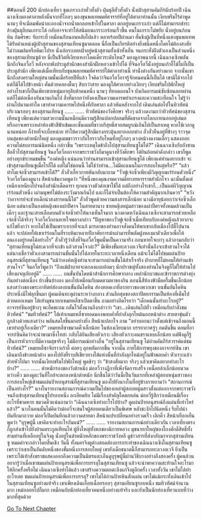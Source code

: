 ##ตอนที่ 200 นักท่องเที่ยว
ชุดเกราะเก่าทั่วทั้งตัว ฝุ่นธุลีทั่วทั้งตัว นั่งเฝ้าสุสานคัมภีร์นับร้อยปี
เฉินฉางเซิงมองศาลาหลังนั้นจากที่ไกลๆ มองขุนพลเทพมหัศจรรย์ที่อยู่ใต้ศาลาท่านนั้น เงียบขรึมไร้คำพูด
นานๆ ทีจะมีลมพัดนำละอองน้ำจากน้ำตกลอยเข้าไปในศาลา ตกอยู่บนเกราะเก่า แต่ก็ไม่สามารถชำระล้างฝุ่นธุลีบนเกราะได้ กลับอาจจะทำให้สนิมบนเกราะกร่อนเร็วขึ้น คนในเกราะไม่ขยับ นั่งอยู่บนก้อนหิน ก้มศีรษะ จับกระบี่ เหมือนกับนอนหลับไปแล้ว
หลายร้อยปีผ่านมา ฮั่นชิงผู้เป็นที่หนึ่งแห่งขุนพลเทพได้รับตำแหน่งผู้เฝ้าสุสานของสุสานเทียนซูมาตลอด นี่ถือเป็นเกียรติอย่างยิ่งชนิดหนึ่งโดยไม่ต้องสงสัย ไม่ว่าลมฝนหรือหิมะโปรย นั่งเอ้อระเหยเฝ้าอยู่หน้าสุสานทั้งเช้าทั้งเย็น จนกระทั่งฝังตัวเองเป็นส่วนหนึ่งของสุสานเทียนซูด้วย นี่เป็นชีวิตที่เงียบเหงาโดดเดี่ยวระดับไหน?
มองดูภาพฉากนี้ เฉินฉางเซิงพลันนึกถึงจินอวี้ลวี่ หลังจากพังประตูสำนักของสำนักฝึกหลวงเข้าไปได้ ที่จินอวี้ลวี่นั่งอยู่บนเก้าอี้ไม้ไผ่ก็เป็นประตูสำนัก เพียงแต่เมื่อเทียบกับขุนพลเทพมหัศจรรย์ใต้ศาลาท่านนี้ ท่านั่งต่างกันอย่างมาก จากนั้นเขานึกถึงสงครามใหญ่สนามนั้นเมื่อร้อยปีที่แล้ว ใจคิดว่าจินอวี้ลวี่อาจรู้จักคนคนนี้ก็เป็นได้
เขามิได้จากไป แต่ก็มิได้ไปข้างหน้า คั่นด้วยคลองตื้นๆ สิบกว่าสาย มองดูใต้ศาลาอย่างเงียบๆ เงียบขรึมไปพักใหญ่ อย่างไรเขาก็เป็นเพียงชายหนุ่มอายุสิบห้าคนหนึ่ง นานๆ ทีทอดถอนใจ บังเกิดอารมณ์ซับซ้อนลอยผ่าน แต่ก็ไม่ต่อเนื่องกันนานเกินไป สิ่งที่มากกว่ายังคงเป็นความเคารพยำเกรงและความสะเทือนใจ
ไม่รู้ว่าผ่านไปนานเท่าใด เขาทำความเคารพไปหนึ่งทีกับศาลา แล้วหันหลังจากไป เดินเล่นต่อไปในทิวทัศน์บริเวณรอบๆ ของสุสานเทียนซู
......
......
ทิวทัศน์ของวังศึกษา จริงๆ แล้วงดงามกว่าทิวทัศน์ของสุสานเทียนซู เพียงแต่ความสวยงามนั้นเหมือนมีความรู้สึกแปลกปลอมที่ตัดขาดจากโลกภายนอกอยู่เสมอ หรืออาจเพราะเหล่าท้องฟ้าสีฟ้าเข้มและชั้นเมฆที่ขาวบริสุทธิ์สวยสมบูรณ์เกินไปเป็นสาเหตุ หากใช้เวลาดูนานหน่อย ก็ง่ายที่จะเบื่อหน่าย ทำให้ความรู้สึกมีแรงกระตุ้นอยากออกห่าง
ลั่วลั่วยืนอยู่ที่ข้างๆ ราวจุดบนสุดของตำหนักใหญ่ มองดูเมฆขาวราวกับใยราวกับไหมที่อยู่ไกลๆ ดวงหน้างดงามเล็กๆ แสดงออกความไม่สบอารมณ์นิดหนึ่ง กล่าวขึ้น “เพราะเหตุใดข้าถึงไปสุสานเทียนซูไม่ได้?”
เฉินฉางเซิงกับถังซานสือลิ่วไปสุสานเทียนซู จินอวี้ลวี่ออกจากพระราชวังก็มาดูนางที่วังศึกษา ได้ยินถ้อยคำดังกล่าว เขาก็พูดอย่างทุกข์ระทมขมขื่น “องค์หญิง แน่นอนว่าท่านสามารถเข้าสุสานเทียนซูได้ เพียงแค่ท่านอยากเข้า จะเข้าสุสานเทียนซูเมื่อไรก็ได้ แต่ไม่ใช่ตอนนี้ ไม่ใช่ว่าท่าน...ไม่มีคะแนนในการสอบใหญ่หรือ?”
“แล้วทำไมเจ๋อซิ่วสามารถเข้าได้?” ลั่วลั่วเอี้ยวกายหันกลับมาถาม
“วั่วฟูเจ๋อซิ่วเพียงผีวิญญาณเร่ร่อนตัวหนึ่ง” จิวอวี้ลวี่มองดูนาง สีหน้าเข้มงวดพูดว่า “ที่หนึ่งของคุณงามความดีทางทหารราชสำนักโจว ฉะนั้นตั้งแต่เหนียงเหนียงไปจนถึงสำนักเด็ดดารา ทุกคนวางตัวต่อเขาใช้ได้ แต่ถึงอย่างไรเขาก็...เป็นแค่ผีวิญญาณเร่ร่อนตัวหนึ่ง เผ่ามนุษย์ไม่ต้องระวังมากเกินไป และก็ไม่จำเป็นต้องให้ความสำคัญมากเกินควร”
“หวังว่าอาจารย์จะช่วยเด็กน่าสงสารคนนี้ได้” ลั่วลั่วพูดด้วยความสงสารเล็กน้อย นางมีอายุน้อยกว่าเจ๋อซิ่วเล็กน้อย แต่นางเป็นองค์หญิงของเผ่าปีศาจ ในสายตานาง ชายหญิงหนุ่มสาวของเผ่าปีศาจทั้งหมดล้วนเป็นเด็กๆ และฐานะสายเลือดบนตัวเจ๋อซิ่วทำให้นางเห็นใจมาก นางคาดหวังเฉินฉางเซิงจะสามารถช่วยเหลือเจ๋อซิ่วได้จริงๆ
จิวอวี้ลวี่ถอนหายใจพลางกล่าว “ปัญหาของวั่วฟูเจ๋อซิ่วเมื่อเทียบกับองค์หญิงแล้วยากจะแก้ไขยิ่งกว่า หากไม่ใช่เป็นเพราะยากที่จะแก้ มารดาของท่านอาจสั่งคนให้พาเขากลับเมืองไป๋ตี้ไปนานแล้ว จะปล่อยให้เขาเร่ร่อนในที่ราบหิมะหลายปีอาศัยการฆ่าเผ่ามารที่พลัดฝูงหลงมาตัวเดียวเพื่อให้ตนเองอยู่รอดได้อย่างไร”
ลั่วลั่วรู้ว่าสิ่งที่จินอวี้ลวี่พูดนั้นเป็นความจริง ถอนหายใจเบาๆ แล้วถามกลับว่า “สุสานเทียนซูไม่สะดวกที่จะเข้า แล้วสวนโจวล่ะ?”
มีเพียงขั้นทะลวงอเวจีเท่านั้นถึงจะเข้าสวนโจวได้ แต่นางเชื่อว่าตัวเองสามารถผ่านขั้นนั้นไปได้ภายในระยะเวลาหนึ่งเดือน แม้จะไม่ได้ไปชมแผ่นป้ายอนุสรณ์ที่สุสานเทียนซู
“แม้ว่าองค์หญิงท่านจะสามารถผ่านขั้นได้สำเร็จจริง ฝ่าบาทก็ไม่ยอมให้ท่านเข้าสวนโจว”
จินอวี้ลวี่พูดว่า “ถึงแม้ฝ่าบาทจะตกลงแบบอ้อมๆ นักปราชญ์ทั้งสองท่านในจิงตูก็ไม่ให้ท่านไปเสี่ยงผจญภัยอยู่ดี”
......
......
บนขั้นบันไดหน้าสำนักการศึกษากลาง เหล่านักบวชและข้าราชการต่างยุ่งกันอย่างต่อเนื่อง บ้างขึ้นบ้างลง มองไปเหมือนกับมดตามหาของกิน ตอนนี้สีท้องฟ้ามืดครึ้มขึ้นเล็กน้อย แสงสว่างของพระอาทิตย์ส่องลงบนขั้นบันไดหิน ส่องทอดเงาที่ลากยาวของพวกเขา บนขั้นบันไดหินประหนึ่งมีไฟลุกขึ้นมา ผู้คนเดินทะลุผ่านระหว่างกลาง
ส่วนลึกสุดของสถาปัตยกรรมเป็นห้องที่เต็มไปด้วยดอกเหมย ใต้เท้ามุขนายกเหมยหลี่ซาเปิดตาขึ้น ถามอย่างอิดโรยว่า “เด็กคนนั้นทำอะไรอยู่?”
อาจารย์ซินอยู่ข้างๆ พะอืดพะอม กลั้นไว้ตั้งนานถึงกล่าวว่า “เขา...เดินเล่นไปทั่ว เหมือนกับกำลังชมทิวทัศน์”
“ชมทิวทัศน์?”
ใต้เท้าเหมยหลี่ซาทอดมองพลบค่ำที่กำลังลุกไหม้นอกหน้าต่าง สายตาขุ่นมัวถูกล้างด้วยแสงสว่าง พลันสดใสขึ้นมาอย่างยิ่ง สีหน้าแปลกใจ ถาม “อย่าบอกนะว่าตั้งแต่เช้าจนถึงตอนนี้ เขาทำอยู่เรื่องเดียว?”
เหมยหลี่ซาขมวดคิ้วเล็กน้อย ในห้องเงียบมาก บรรยากาศจู่ๆ กดดันขึ้น
ตอนที่อาจารย์ซินคิดว่าจะนำพามาซึ่งโทสะ กลับได้ยินเสียงหัวเราะ
เสียงหัวเราะคนชราแหบเล็กน้อย แต่ฟังดูก็รู้ เป็นการหัวเราะที่มีความสุขจริงๆ ไม่มีอารมณ์อย่างอื่น
“อยู่ในสุสานเทียนซู ไม่อ่านคัมภีร์สวรรค์แต่ชมทิวทัศน์?”
เหมยหลี่ซาจับราวเก้าอี้ ค่อยๆ ลุกหยัดกายขึ้น จากนั้น ภายใต้การพยุงของอาจารย์ซิน เขาเดินมาถึงข้างหน้าต่าง มองไปยังที่ราบสีเขียวทางใต้แห่งนั้นที่กำลังลุกไหม้อยู่ในฟ้าพลบค่ำ หัวเราะแล้วส่ายหัวไปมา จากนั้นเงียบขรึมไปพักใหญ่ พูดช้าๆ ว่า “ข้าสงสัยมาก จริงๆ แล้วเขาคิดอยากทำอะไรบ้าง?”
......
......
ตำหนักรองของวังต้าหมิง ม่ออวี่วางฎีกาที่เพิ่งจัดการเสร็จ เหนื่อยล้าเล็กน้อยนวดหว่างคิ้ว มองดูตะวันที่ใกล้จะตกลงหน้าตำหนัก นึกขึ้นได้ว่าวันนี้เป็นวันแรกที่เหล่าผู้สอบหนุ่มสาวของการสอบใหญ่เข้าชมแผ่นป้ายอนุสรณ์ที่สุสานเทียนซู มองไปยังนางในที่อยู่ข้างกายถามว่า “สถานการณ์เป็นอย่างไร?”
นางในรายงานสถานการณ์ความเป็นไปของเหล่าผู้สอบหนุ่มสาวตั้งแต่ออกจากพระราชวังจนถึงเข้าสุสานเทียนซูไปรอบหนึ่ง ละเอียดยิบ ไม่มีเรื่องสำคัญใดตกหล่น
ม่ออวี่รู้สึกว่าเหมือนมีเรื่องอะไรที่ขาดหาย ขมวดคิ้วแน่นถามว่า “เฉินฉางเซิงทำอะไรไปบ้าง? ดูแผ่นป้ายอนุสรณ์ถึงแผ่นที่เท่าไหร่แล้ว?”
นางในคนนั้นไม่คิดว่าม่ออวี่จะสนใจผู้สอบคนเดียวเป็นพิเศษ หลังชะงักไปนิดหนึ่ง รีบไปนำบันทึกมาถวาย ม่ออวี่เปิดบันทึกแล้วกวาดสายตา สีหน้าแปรเปลี่ยนอย่างรวดเร็ว เลิกคิ้ว สีหน้าเยือกเย็น พูดว่า “บุรุษผู้นี้ เขาคิดจะทำอะไรกันแน่?”
......
......
รายงานสถานการณ์อย่างเดียวกัน เวลาเที่ยงตรง ก็ถูกส่งเข้าไปยังบ้านตระกูลเทียนไห่
ผู้ยิ่งใหญ่ทั้งหกของนิกายหลวง มุขนายกใหญ่ของโถงศักดิ์สิทธิ์ทั้งสามท่านที่เหลืออยู่ในจิงตู นั่งอยู่ในตำหนักหลักของพระราชวังหลี ดูข่าวสารที่ส่งกลับมาจากสุสานเทียนซู หมดคำจะกล่าวโดยสิ้นเชิง
วันนี้ ทั้งนครจิงตูต่างสอดส่องการกระทำของเฉินฉางเซิงในสุสานเทียนซู เพราะว่าเขาเป็นอันดับหนึ่งของขั้นหนึ่งการสอบใหญ่ เขายังเด็กขนาดนี้ก็สามารถทะลวงอเวจี ยิ่งเป็นเพราะใต้เท้าสังฆราชแสดงออกถึงความเป็นมิตรและเอ็นดูบุรุษผู้นี้ผ่านวิธีบางอย่างถึงสองครั้ง ผู้คนล้วนอยากรู้ว่าเมื่อเขาชมแผ่นป้ายอนุสรณ์เพื่อการบรรลุในสุสานเทียนซู แล้วจะนำพาความสะท้านใจอะไรมาให้อีกครั้งหรือไม่
เฉินฉางเซิงทำได้แล้ว เขาสร้างความตกตะลึงแก่จิงตูอีกครั้ง
เวลาทั้งวัน เขาไม่ได้ทำอะไรเลย ชมแผ่นป้ายอนุสรณ์เพื่อการบรรลุ? เขาไม่ได้อ่านป้ายหินสักแผ่น เขาไม่แม้กระทั่งเดินเข้าไปในสุสานเทียนซูอย่างแท้จริง เขาเพียงเดินเอื่อยเฉื่อยรอบๆ สุสานเทียนซูรอบหนึ่ง ชมทิวทัศน์จำนวนมาก เหม่อลอยไปก็มาก เหมือนกับนักท่องเที่ยวคนหนึ่งอย่างแท้จริง และยังเป็นนักท่องเที่ยวแบบที่ว่างมากที่สุดด้วย


[Go To Next Chapter]( ./202.md)